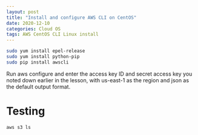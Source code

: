 ```yaml
---
layout: post
title: "Install and configure AWS CLI on CentOS"
date: 2020-12-10
categories: Cloud OS
tags: AWS CentOS CLI Linux install
---
```

````bash
sudo yum install epel-release
sudo yum install python-pip
sudo pip install awscli
````

Run aws configure and enter the access key ID and secret access key you noted down earlier in the lesson, with us-east-1 as the region and json as the default output format.

# Testing

````bash
aws s3 ls
````